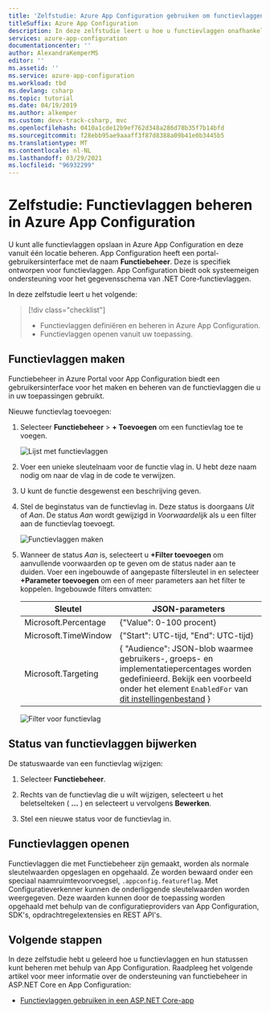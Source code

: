 ```yaml
---
title: 'Zelfstudie: Azure App Configuration gebruiken om functievlaggen te beheren'
titleSuffix: Azure App Configuration
description: In deze zelfstudie leert u hoe u functievlaggen onafhankelijk van uw toepassing kunt beheren met behulp van Azure App Configuration.
services: azure-app-configuration
documentationcenter: ''
author: AlexandraKemperMS
editor: ''
ms.assetid: ''
ms.service: azure-app-configuration
ms.workload: tbd
ms.devlang: csharp
ms.topic: tutorial
ms.date: 04/19/2019
ms.author: alkemper
ms.custom: devx-track-csharp, mvc
ms.openlocfilehash: 0410a1cde12b9ef762d348a286d78b35f7b14bfd
ms.sourcegitcommit: f28ebb95ae9aaaff3f87d8388a09b41e0b3445b5
ms.translationtype: MT
ms.contentlocale: nl-NL
ms.lasthandoff: 03/29/2021
ms.locfileid: "96932299"
---
```

# <a name="tutorial-manage-feature-flags-in-azure-app-configuration"></a>Zelfstudie: Functievlaggen beheren in Azure App Configuration

U kunt alle functievlaggen opslaan in Azure App Configuration en deze vanuit één locatie beheren. App Configuration heeft een portal-gebruikersinterface met de naam **Functiebeheer**. Deze is specifiek ontworpen voor functievlaggen. App Configuration biedt ook systeemeigen ondersteuning voor het gegevensschema van .NET Core-functievlaggen.

In deze zelfstudie leert u het volgende:

> [!div class="checklist"]
> * Functievlaggen definiëren en beheren in Azure App Configuration.
> * Functievlaggen openen vanuit uw toepassing.

## <a name="create-feature-flags"></a>Functievlaggen maken

Functiebeheer in Azure Portal voor App Configuration biedt een gebruikersinterface voor het maken en beheren van de functievlaggen die u in uw toepassingen gebruikt.

Nieuwe functievlag toevoegen:

1. Selecteer **Functiebeheer** >  **+ Toevoegen** om een functievlag toe te voegen.

    ![Lijst met functievlaggen](./media/azure-app-configuration-feature-flags.png)

1. Voer een unieke sleutelnaam voor de functie vlag in. U hebt deze naam nodig om naar de vlag in de code te verwijzen.

1. U kunt de functie desgewenst een beschrijving geven.

1. Stel de beginstatus van de functievlag in. Deze status is doorgaans *Uit* of *Aan*. De status *Aan* wordt gewijzigd in *Voorwaardelijk* als u een filter aan de functievlag toevoegt.

    ![Functievlaggen maken](./media/azure-app-configuration-feature-flag-create.png)

1. Wanneer de status *Aan* is, selecteert u **+Filter toevoegen** om aanvullende voorwaarden op te geven om de status nader aan te duiden. Voer een ingebouwde of aangepaste filtersleutel in en selecteer **+Parameter toevoegen** om een of meer parameters aan het filter te koppelen. Ingebouwde filters omvatten:

    | Sleutel | JSON-parameters |
    |---|---|
    | Microsoft.Percentage | {"Value": 0-100 procent} |
    | Microsoft.TimeWindow | {"Start": UTC-tijd, "End": UTC-tijd} |
    | Microsoft.Targeting | { "Audience": JSON-blob waarmee gebruikers-, groeps- en implementatiepercentages worden gedefinieerd. Bekijk een voorbeeld onder het element `EnabledFor` van [dit instellingenbestand](https://github.com/microsoft/FeatureManagement-Dotnet/blob/master/examples/FeatureFlagDemo/appsettings.json) }

    ![Filter voor functievlag](./media/azure-app-configuration-feature-flag-filter.png)

## <a name="update-feature-flag-states"></a>Status van functievlaggen bijwerken

De statuswaarde van een functievlag wijzigen:

1. Selecteer **Functiebeheer**.

1. Rechts van de functievlag die u wilt wijzigen, selecteert u het beletselteken ( **...** ) en selecteert u vervolgens **Bewerken**.

1. Stel een nieuwe status voor de functievlag in.

## <a name="access-feature-flags"></a>Functievlaggen openen

Functievlaggen die met Functiebeheer zijn gemaakt, worden als normale sleutelwaarden opgeslagen en opgehaald. Ze worden bewaard onder een speciaal naamruimtevoorvoegsel, `.appconfig.featureflag`. Met Configuratieverkenner kunnen de onderliggende sleutelwaarden worden weergegeven. Deze waarden kunnen door de toepassing worden opgehaald met behulp van de configuratieproviders van App Configuration, SDK's, opdrachtregelextensies en REST API's.

## <a name="next-steps"></a>Volgende stappen

In deze zelfstudie hebt u geleerd hoe u functievlaggen en hun statussen kunt beheren met behulp van App Configuration. Raadpleeg het volgende artikel voor meer informatie over de ondersteuning van functiebeheer in ASP.NET Core en App Configuration:

* [Functievlaggen gebruiken in een ASP.NET Core-app](./use-feature-flags-dotnet-core.md)

